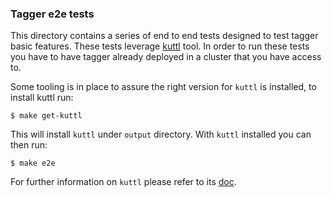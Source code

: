 ### Tagger e2e tests

This directory contains a series of end to end tests designed to test tagger basic features.
These tests leverage [kuttl](https://kuttl.dev/) tool. In order to run these tests you have to
have tagger already deployed in a cluster that you have access to.

Some tooling is in place to assure the right version for `kuttl` is installed, to install kuttl
run:

```
$ make get-kuttl
```

This will install `kuttl` under `output` directory. With `kuttl` installed you can then run:

```
$ make e2e
```

For further information on `kuttl` please refer to its [doc](https://kuttl.dev/docs/).
